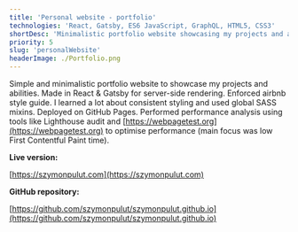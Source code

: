 ```yaml
---
title: 'Personal website - portfolio'
technologies: 'React, Gatsby, ES6 JavaScript, GraphQL, HTML5, CSS3'
shortDesc: 'Minimalistic portfolio website showcasing my projects and abilities.'
priority: 5
slug: 'personalWebsite'
headerImage: ./Portfolio.png
---
```


Simple and minimalistic portfolio website to showcase my projects and abilities. Made in React & Gatsby for server-side rendering. Enforced airbnb style guide. I learned a lot about consistent styling and used global SASS mixins. Deployed on GitHub Pages. Performed performance analysis using tools like Lighthouse audit and [https://webpagetest.org](https://webpagetest.org) to optimise performance (main focus was low First Contentful Paint time).

**Live version:**

[https://szymonpulut.com](https://szymonpulut.com)

**GitHub repository:**

[https://github.com/szymonpulut/szymonpulut.github.io](https://github.com/szymonpulut/szymonpulut.github.io)
